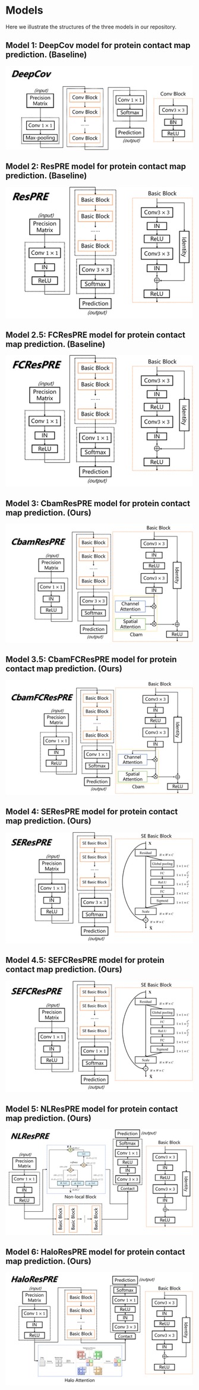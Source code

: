# Models
Here we illustrate the structures of the three models in our repository.

## Model 1: DeepCov model for protein contact map prediction. (Baseline)

![](../imgs/deepcov.png)

## Model 2: ResPRE model for protein contact map prediction. (Baseline)


![](../imgs/respre.png)

## Model 2.5: FCResPRE model for protein contact map prediction. (Baseline)


![](../imgs/fcrespre.png)

## Model 3: CbamResPRE model for protein contact map prediction. (Ours)

![](../imgs/cbamrespre.png)

## Model 3.5: CbamFCResPRE model for protein contact map prediction. (Ours)

![](../imgs/cbamfcrespre.png)

## Model 4: SEResPRE model for protein contact map prediction. (Ours)

![](../imgs/serespre.png)

## Model 4.5: SEFCResPRE model for protein contact map prediction. (Ours)

![](../imgs/sefcrespre.png)

## Model 5: NLResPRE model for protein contact map prediction. (Ours)

![](../imgs/nlrespre.png)

## Model 6: HaloResPRE model for protein contact map prediction. (Ours)

![](../imgs/halorespre.png)
